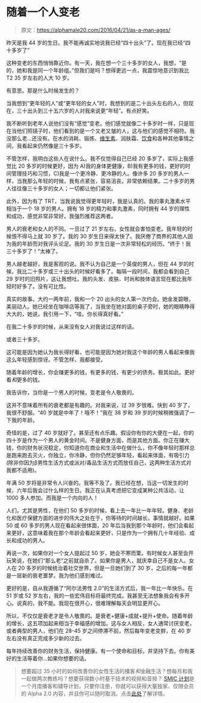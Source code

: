 # 随着一个人变老

> 原文：<https://alphamale20.com/2016/04/21/as-a-man-ages/>

昨天是我 44 岁的生日。我不能再诚实地说我已经“四十出头”了。现在我已经“四十多岁了”

这种变老的东西悄悄靠近你。有一天，我在想一个三十多岁的女人，我想，“是的，她和我是同一个年龄组。”但我们是吗？想得更远一点，我震惊地意识到我比 T2 35 岁左右的人大 10 岁。

有意思。那是什么时候发生的？

当我想到“更年轻的人”或“更年轻的女人”时，我想到的是二十出头左右的人，但现在，三十出头到三十五六岁的人对我来说更“年轻”。有点好笑。

我不断听到老年人说他们没有“感觉”变老。他们感觉就像二十多岁时一样，只是现在当他们照镜子时，他们看到的是一个又老又皱的人，这与他们的感觉不相符。我没那么老...还没有。在水的消耗、锻炼、[维生素](https://calebjonesblog.com/vitamins/)、润肤霜、[饮食](https://calebjonesblog.com/carb-nite-diet/)和各种其他事情之间，我看起来仍然像是三十多岁。

不管怎样，我明白这些人在说什么。我不仅觉得自己已经 20 多岁了，实际上我感觉比 20 多岁的时候更好，因为 A)我的身体更健康，B)我有更多的钱，更好的时间管理技巧和习惯，C)我是一个更冷静、更冷静的人。像许多 20 多岁的男人一样，当我那么年轻的时候，我有点紧张，容易沮丧，非常依赖结果。二十多岁的男人往往像三十多岁的女人；一切都让他们紧张。

此外，因为有了 TRT，当我说我觉得更年轻时，我是认真的。我的睾丸激素水平相当于一个 18 岁的男人。拥有 18 岁的精力和睾丸激素，同时拥有 44 岁的理性和成功，感觉非常非常好。我强烈推荐这两者。

男人的衰老和女人的不同。一旦过了 21 岁左右，女性就会害怕变老。我年轻的时候恨不得马上就 30 岁了。我的 30 岁生日来得太快了。我厌倦了商界的其他人因为我的年龄而对我评头论足。我的 30 岁生日是一次非常轻松的经历。“终于！我三十多岁了！”太棒了。

男人越老越好，我是客观的说。我不认为自己是一个英俊的男人，但在 44 岁的时候，我比二十多岁或三十出头的时候好看多了。每隔一段时间，我都会看到自己 29 岁时的旧照片，这让我想吐。我的头发、皮肤、时尚和肢体语言现在都比我年轻时好多了。没有可比性。

真实的故事。大约一两年前，我和一个 20 出头的女人第一次约会。她金发碧眼，美丽动人。她已经坐在咖啡店等我了，当我坐在她对面的桌子旁时，她的眼睛睁得大大的，她说，我引用一下，“哇。你长得真好看。”

在我二十多岁的时候，从来没有女人对我说过这样的话。

或者三十多岁。

这可能是因为她认为我长得好看，也可能是因为她对我这个年龄的男人看起来像我这么年轻感到惊讶。不管怎样，我都接受。

随着年龄的增长，你会赚更多的钱，有更多的钱，有更少的债务。极其如此。更好看*和*更多的钱。

我告诉你，当你是一个男人的时候，变老是令人敬畏的。

这并不意味着所有的衰老都是有趣的。对我来说，过 39 岁很难。快到 40 岁了，我很不舒服。“40 岁就是中年了！哦不！”我在 38 岁和 39 岁的时候稍微强调了一下我的年龄。

奇怪的是，过了 40 岁就好了。甚至还有点乐趣。假设你有你的大便在一起，你的四十岁是作为一个男人的黄金时间。不是健身方面，而是其他方面。你正在赚大钱，你的财务状况稳定，你知道你在商业和生活中在做什么，你不像年轻时那样总是跑来跑去灭火，你独立，你冷静，但你仍然足够年轻，看起来体面，有吸引力(除非你因为β男性生活方式或派对/毒品生活方式而放任自己，这两种生活方式对我都不适用)。

年满 50 岁将是非常令人兴奋的。我等不及了。我已经在想，当这一切发生的时候，六年后我会过什么样的生日。我正在认真考虑把它变成某种公共活动，让 1000 多人参加。而我是一个内向的人！

人们，尤其是男性，在他们 50 多岁的时候，看上去一年比一年年轻。健身、老龄化和医疗保健方面的进步的伟大之处在于，你等待的时间越长，事情就越好。如果 50 或 60 多岁的男人现在看起来很体面，20 年后当我到那个年龄时，他们会看起来更好，这意味着我在那个年龄会看起来更好，只是作为一个拥有几十年经验、成长和成功的男人。

再说一次，如果你对一个女人提起过 50 岁，她会不寒而栗。有时候女人甚至会开玩笑说，在她们“那么老”之前就自杀了。如果你是男人，就庆幸自己不是女人。女人在 20 多岁的时候统治着社交世界，但是一旦她们到了 30 岁，之后的每一年都是一层新的衰老噩梦。我为他们感到难过。

更好的是，自从我遵循了“阿尔法男性 2.0”的生活方式后，我一年比一年快乐。在 51 岁或 52 岁左右，我的一些宏伟目标将最终完成。我甚至无法想象我会有多开心。说真的，我不能。我现在很开心，很难理解每天会明显更开心。

所以，不仅仅是衰老才是令人敬畏的。是衰老+健康+成就+提升+使命。随着年龄的增长，这五项加起来相当于幸福感的增加。这与女人相反，女人通常讨厌变老，或者典型的男人，他们在 28-45 岁之间停滞不前，然后每年变老变胖，在 40 岁左右没有真正完成多少新的过去。

每年持续改善你的财务生活，保持健康。有一个使命和目标，并坚持下去。你有美好的生活等着你...如果你想要的话。

> 想要超过 35 小时的如何改善你的女性生活的播客*和*金融生活？想每月和我一起做两次教练吗？想要获得数小时基于技术的视频和音频？ [SMIC 计划](https://alphamale20.kartra.com/page/vIL17)是一个月度播客和辅导计划，只要你注册，你就可以获得大量独家、仅限会员的 Alpha 2.0 内容，并且你可以随时取消。点击[此处](https://alphamale20.kartra.com/page/vIL17)了解详情。
> 
> 